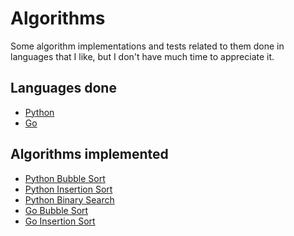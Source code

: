 # Algorithms

Some algorithm implementations and tests related to them
done in languages that I like, but I don't have much time
to appreciate it.

## Languages done

- [Python](python/)
- [Go](golang/)

## Algorithms implemented

- [Python Bubble Sort](python/bubble-sort.py)
- [Python Insertion Sort](python/insertion-sort.py)
- [Python Binary Search](python/binary-search.py)
- [Go Bubble Sort](golang/bubble-sort.go)
- [Go Insertion Sort](golang/insertion-sort.go)
